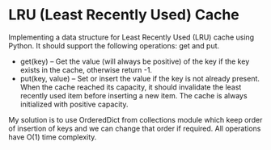 # LRU (Least Recently Used) Cache 
Implementing a data structure for Least Recently Used (LRU) cache using Python. 
It should support the following operations: get and put.
* get(key) – Get the value (will always be positive) of the key if the key exists in the cache, otherwise return -1. 
* put(key, value) – Set or insert the value if the key is not already present. When the cache reached its capacity, it should invalidate the least recently used item before inserting a new item.
The cache is always initialized with positive capacity.

My solution is to use  OrderedDict from collections module which keep order of insertion of keys and we can change that order if required. All operations have O(1) time complexity.

